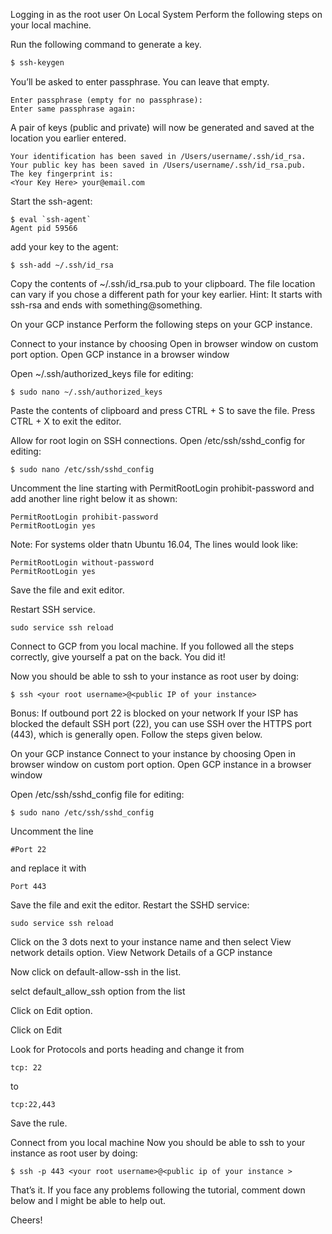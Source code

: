 Logging in as the root user
On Local System
Perform the following steps on your local machine.

Run the following command to generate a key.
```bash
$ ssh-keygen
```
You’ll be asked to enter passphrase. You can leave that empty.
```
Enter passphrase (empty for no passphrase):
Enter same passphrase again:
```
A pair of keys (public and private) will now be generated and saved at the location you earlier entered.
```
Your identification has been saved in /Users/username/.ssh/id_rsa.
Your public key has been saved in /Users/username/.ssh/id_rsa.pub.
The key fingerprint is:
<Your Key Here> your@email.com
```
Start the ssh-agent:
```
$ eval `ssh-agent`
Agent pid 59566
```
add your key to the agent:
```
$ ssh-add ~/.ssh/id_rsa
```
Copy the contents of ~/.ssh/id_rsa.pub to your clipboard. The file location can vary if you chose a different path for your key earlier.
Hint: It starts with ssh-rsa and ends with something@something.

On your GCP instance
Perform the following steps on your GCP instance.

Connect to your instance by choosing Open in browser window on custom port option.
Open GCP instance in a browser window

Open ~/.ssh/authorized_keys file for editing:
```
$ sudo nano ~/.ssh/authorized_keys
```
Paste the contents of clipboard and press CTRL + S to save the file. Press CTRL + X to exit the editor.

Allow for root login on SSH connections. Open /etc/ssh/sshd_config for editing:
```
$ sudo nano /etc/ssh/sshd_config
```
Uncomment the line starting with PermitRootLogin prohibit-password and add another line right below it as shown:
```
PermitRootLogin prohibit-password
PermitRootLogin yes
```
Note: For systems older thatn Ubuntu 16.04, The lines would look like:
```
PermitRootLogin without-password
PermitRootLogin yes
```
Save the file and exit editor.

Restart SSH service.
```
sudo service ssh reload
```
Connect to GCP from you local machine.
If you followed all the steps correctly, give yourself a pat on the back. You did it!

Now you should be able to ssh to your instance as root user by doing:
```
$ ssh <your root username>@<public IP of your instance>
```
Bonus: If outbound port 22 is blocked on your network
If your ISP has blocked the default SSH port (22), you can use SSH over the HTTPS port (443), which is generally open. Follow the steps given below.

On your GCP instance
Connect to your instance by choosing Open in browser window on custom port option.
Open GCP instance in a browser window

Open /etc/ssh/sshd_config file for editing:
```
$ sudo nano /etc/ssh/sshd_config
```
Uncomment the line
```
#Port 22
```
and replace it with
```
Port 443
```
Save the file and exit the editor.
Restart the SSHD service:
```
sudo service ssh reload
```
Click on the 3 dots next to your instance name and then select View network details option.
View Network Details of a GCP instance

Now click on default-allow-ssh in the list.

selct default_allow_ssh option from the list

Click on Edit option.

Click on Edit

Look for Protocols and ports heading and change it from
```
tcp: 22
```
to
```
tcp:22,443
```
Save the rule.

Connect from you local machine
Now you should be able to ssh to your instance as root user by doing:
```
$ ssh -p 443 <your root username>@<public ip of your instance >
```
That’s it. If you face any problems following the tutorial, comment down below and I might be able to help out.

Cheers!
